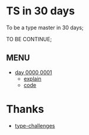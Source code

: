 # TS in 30 days

To be a type master in 30 days;

TO BE CONTINUE;

## MENU

- [day 0000 0001]()
  - [explain](https://github.com/hanqizheng/TS-ThirtyDays/blob/master/explain/day1.md)
  - [code](https://github.com/hanqizheng/TS-ThirtyDays/tree/master/code/day1.ts)


# Thanks

- [type-challenges](https://github.com/type-challenges/type-challenges)